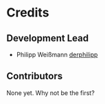 # Credits

## Development Lead

- Philipp Weißmann [derphilipp](https://github.com/derphilipp)

## Contributors

None yet. Why not be the first?